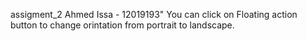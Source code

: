 assigment_2 Ahmed Issa - 12019193" 
You can click on Floating action button to change orintation from portrait to landscape.
